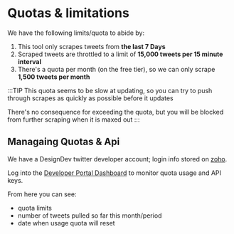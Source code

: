 # Quotas & limitations

We have the following limits/quota to abide by:

1. This tool only scrapes tweets from **the last 7 Days**
2. Scraped tweets are throttled to a limit of **15,000 tweets per 15 minute interval**
3. There's a quota per month (on the free tier),
   so we can only scrape **1,500 tweets per month**

:::TIP
This quota seems to be slow at updating, so you can try to push through scrapes as quickly as possible before it updates

There's no consequence for exceeding the quota, but you will be blocked from further scraping when it is maxed out
:::

## Managaing Quotas & Api

We have a DesignDev twitter developer account; login info stored on [zoho](https://vault.zoho.com).

Log into the [Developer Portal Dashboard](https://developer.twitter.com/en/portal/dashboard) to monitor quota usage and API keys.

From here you can see:

- quota limits
- number of tweets pulled so far this month/period
- date when usage quota will reset
